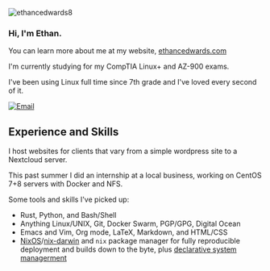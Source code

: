 <p align="left"> <img src="https://komarev.com/ghpvc/?username=ethancedwards8" alt="ethancedwards8" /> </p>

### Hi, I'm Ethan.

You can learn more about me at my website, [ethancedwards.com](https://ethancedwards.com)
<!-- ![Top Langs](https://github-readme-stats.vercel.app/api/top-langs/?username=ethancedwards&layout=compact&theme=dracula) -->

I'm currently studying for my CompTIA Linux+ and AZ-900 exams.

I've been using Linux full time since 7th grade and I've loved every second of it.

[![Email](https://img.shields.io/badge/Email-252422.svg?style=for-the-badge&logo=gmail)](mailto:ethan@ethancedwards.com)

## Experience and Skills

I host websites for clients that vary from a simple wordpress site to a Nextcloud server.

This past summer I did an internship at a local business, working on CentOS 7+8 servers with Docker and NFS.

Some tools and skills I've picked up:

- Rust, Python, and Bash/Shell
- Anything Linux/UNIX, Git, Docker Swarm, PGP/GPG, Digital Ocean
- Emacs and Vim, Org mode, LaTeX, Markdown, and HTML/CSS
- [NixOS](https://nixos.org)/[nix-darwin](https://github.com/lnl7/nix-darwin) and `nix` package manager for fully reproducible deployment and builds down to the byte, plus [declarative system managerment](https://gitlab.com/ethancedwards/dotfiles/-/blob/master/)

<!-- ![Ethan's GitHub Stats](https://github-readme-stats.vercel.app/api?username=ethancedwards8&count_private=true&show_icons=true&theme=dracula) -->

